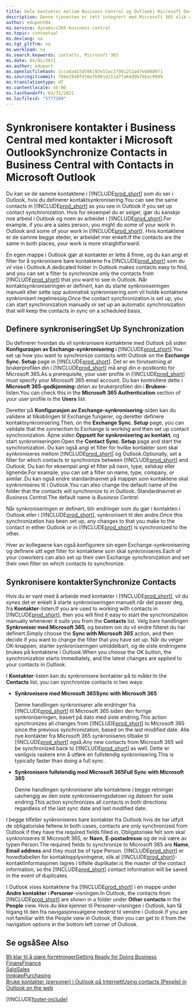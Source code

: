 ```yaml
---
title: Dele kontakter mellom Business Central og Outlook| Microsoft Docs
description: Denne tjenesten er tett integrert med Microsoft 365 slik at du kan dele kontakter mellom Outlook og Business Central.
author: edupont04
ms.service: dynamics365-business-central
ms.topic: conceptual
ms.devlang: na
ms.tgt_pltfrm: na
ms.workload: na
ms.search.keywords: contacts, Microsoft 365
ms.date: 04/01/2021
ms.author: edupont
ms.openlocfilehash: 1ccada415d506193e52ac37981252a47e6088971
ms.sourcegitcommit: 766e2840fd16efb901d211d7fa64d96766ac99d9
ms.translationtype: HT
ms.contentlocale: nb-NO
ms.lasthandoff: 03/31/2021
ms.locfileid: "5777169"
---
```

# <a name="synchronize-contacts-in-business-central-with-contacts-in-microsoft-outlook"></a><span data-ttu-id="586b3-103">Synkronisere kontakter i Business Central med kontakter i Microsoft Outlook</span><span class="sxs-lookup"><span data-stu-id="586b3-103">Synchronize Contacts in Business Central with Contacts in Microsoft Outlook</span></span>
<span data-ttu-id="586b3-104">Du kan se de samme kontaktene i [!INCLUDE[prod_short](includes/prod_short.md)] som du ser i Outlook, hvis du definerer kontaktsynkronisering.</span><span class="sxs-lookup"><span data-stu-id="586b3-104">You can see the same contacts in [!INCLUDE[prod_short](includes/prod_short.md)] as you see in Outlook if you set up contact synchronization.</span></span> <span data-ttu-id="586b3-105">Hvis for eksempel du er selger, gjør du kanskje noe arbeid i Outlook og noen av arbeidet i [!INCLUDE[prod_short](includes/prod_short.md)].</span><span class="sxs-lookup"><span data-stu-id="586b3-105">For example, if you are a sales person, you might do some of your work in Outlook and some of your work in [!INCLUDE[prod_short](includes/prod_short.md)].</span></span> <span data-ttu-id="586b3-106">Hvis kontaktene er de samme begge steder, er arbeidet mer enkelt.</span><span class="sxs-lookup"><span data-stu-id="586b3-106">If the contacts are the same in both places, your work is more straightforward.</span></span>  

<span data-ttu-id="586b3-107">En egen mappe i Outlook gjør at kontakter er lette å finne, og du kan angi et filter for å synkronisere bare kontaktene fra [!INCLUDE[prod_short](includes/prod_short.md)] som du vil vise i Outlook.</span><span class="sxs-lookup"><span data-stu-id="586b3-107">A dedicated folder in Outlook makes contacts easy to find, and you can set a filter to synchronize only the contacts from [!INCLUDE[prod_short](includes/prod_short.md)] that you want to see in Outlook.</span></span> <span data-ttu-id="586b3-108">Når kontaktsynkroniseringen er definert, kan du starte synkroniseringen manuelt eller sette opp automatisk synkronisering som vil holde kontaktene synkronisert regelmessig.</span><span class="sxs-lookup"><span data-stu-id="586b3-108">Once the contact synchronization is set up, you can start synchronization manually or set up an automatic synchronization that will keep the contacts in sync on a scheduled basis.</span></span>  

## <a name="set-up-synchronization"></a><span data-ttu-id="586b3-109">Definere synkronisering</span><span class="sxs-lookup"><span data-stu-id="586b3-109">Set Up Synchronization</span></span>
<span data-ttu-id="586b3-110">Du definerer hvordan du vil synkronisere kontaktene med Outlook på siden **Konfigurasjon av Exchange-synkronisering** i [!INCLUDE[prod_short](includes/prod_short.md)].</span><span class="sxs-lookup"><span data-stu-id="586b3-110">You set up how you want to synchronize contacts with Outlook on the **Exchange Sync. Setup** page in [!INCLUDE[prod_short](includes/prod_short.md)].</span></span> <span data-ttu-id="586b3-111">Det er en forutsetning at brukerprofilen din i [!INCLUDE[prod_short](includes/prod_short.md)] må angi din e-postkonto for Microsoft 365.</span><span class="sxs-lookup"><span data-stu-id="586b3-111">As a prerequisite, your user profile in [!INCLUDE[prod_short](includes/prod_short.md)] must specify your Microsoft 365 email account.</span></span> <span data-ttu-id="586b3-112">Du kan kontrollere dette i **Microsoft 365-godkjenning**-delen av brukerprofilen din i **Brukere**-listen.</span><span class="sxs-lookup"><span data-stu-id="586b3-112">You can check this in the **Microsoft 365 Authentication** section of your user profile in the **Users** list.</span></span>  

<span data-ttu-id="586b3-113">Deretter på **Konfigurasjon av Exchange-synkronisering**-siden kan du validere at tilkoblingen til Exchange fungerer, og deretter definere kontaktsynkronisering.</span><span class="sxs-lookup"><span data-stu-id="586b3-113">Then, on the **Exchange Sync. Setup** page, you can validate that the connection to Exchange is working and then set up contact synchronization.</span></span> <span data-ttu-id="586b3-114">Åpne siden **Oppsett for synkronisering av kontakt**, og start synkroniseringen.</span><span class="sxs-lookup"><span data-stu-id="586b3-114">Open the **Contact Sync. Setup** page and start the synchronization.</span></span> <span data-ttu-id="586b3-115">Du kan også angi et filter for hvilke kontakter som skal synkroniseres mellom [!INCLUDE[prod_short](includes/prod_short.md)] og Outlook.</span><span class="sxs-lookup"><span data-stu-id="586b3-115">Optionally, set a filter for which contacts to synchronize between [!INCLUDE[prod_short](includes/prod_short.md)] and Outlook.</span></span> <span data-ttu-id="586b3-116">Du kan for eksempel angi et filter på navn, type, selskap eller lignende.</span><span class="sxs-lookup"><span data-stu-id="586b3-116">For example, you can set a filter on name, type, company, or similar.</span></span> <span data-ttu-id="586b3-117">Du kan også endre standardnavnet på mappen som kontaktene skal synkroniseres til i Outlook.</span><span class="sxs-lookup"><span data-stu-id="586b3-117">You can also change the default name of the folder that the contacts will synchronize to in Outlook.</span></span> <span data-ttu-id="586b3-118">Standardnavnet er *Business Central*.</span><span class="sxs-lookup"><span data-stu-id="586b3-118">The default name is *Business Central*.</span></span>  

<span data-ttu-id="586b3-119">Når synkroniseringen er definert, blir endringer som du gjør i kontakten i Outlook eller i [!INCLUDE[prod_short](includes/prod_short.md)], synkronisert til den andre.</span><span class="sxs-lookup"><span data-stu-id="586b3-119">Once this synchronization has been set up, any changes to that you make to the contact in either Outlook or in [!INCLUDE[prod_short](includes/prod_short.md)] is synchronized to the other.</span></span>  

<span data-ttu-id="586b3-120">Hver av kollegaene kan også konfigurere sin egen Exchange-synkronisering og definere sitt eget filter for kontaktene som skal synkroniseres.</span><span class="sxs-lookup"><span data-stu-id="586b3-120">Each of your coworkers can also set up their own Exchange synchronization and set their own filter on which contacts to synchronize.</span></span>  

## <a name="synchronize-contacts"></a><span data-ttu-id="586b3-121">Synkronisere kontakter</span><span class="sxs-lookup"><span data-stu-id="586b3-121">Synchronize Contacts</span></span>
<span data-ttu-id="586b3-122">Hvis du er vant med å arbeide med kontakter i [!INCLUDE[prod_short](includes/prod_short.md)], vil du synes det er enkelt å starte synkroniseringen manuelt når det passer deg, fra **Kontakter**-listen.</span><span class="sxs-lookup"><span data-stu-id="586b3-122">If you are used to working with contacts in [!INCLUDE[prod_short](includes/prod_short.md)], then you will find it easy to start the synchronization manually whenever it suits you from the **Contacts** list.</span></span> <span data-ttu-id="586b3-123">Velg bare handlingen **Synkroniser med Microsoft 365**, og bestem om du vil endre filteret du har definert.</span><span class="sxs-lookup"><span data-stu-id="586b3-123">Simply choose the **Sync with Microsoft 365** action, and then decide if you want to change the filter that you have set up.</span></span> <span data-ttu-id="586b3-124">Når du velger OK-knappen, starter synkroniseringen umiddelbart, og de siste endringene brukes på kontaktene i Outlook.</span><span class="sxs-lookup"><span data-stu-id="586b3-124">When you choose the OK button, the synchronization starts immediately, and the latest changes are applied to your contacts in Outlook.</span></span>  

<span data-ttu-id="586b3-125">I **Kontakter**-listen kan du synkronisere kontakter på to måter:</span><span class="sxs-lookup"><span data-stu-id="586b3-125">In the **Contacts** list, you can synchronize contacts in two ways:</span></span>

* <span data-ttu-id="586b3-126">**Synkronisere med Microsoft 365**</span><span class="sxs-lookup"><span data-stu-id="586b3-126">**Sync with Microsoft 365**</span></span>

  <span data-ttu-id="586b3-127">Denne handlingen synkroniserer alle endringer fra [!INCLUDE[prod_short](includes/prod_short.md)] til Microsoft 365 siden den forrige synkroniseringen, basert på dato med siste endring.</span><span class="sxs-lookup"><span data-stu-id="586b3-127">This action synchronizes all changes from [!INCLUDE[prod_short](includes/prod_short.md)] to Microsoft 365 since the previous synchronization, based on the last modified date.</span></span> <span data-ttu-id="586b3-128">Alle nye kontakter fra Microsoft 365 synkroniseres tilbake til [!INCLUDE[prod_short](includes/prod_short.md)] også.</span><span class="sxs-lookup"><span data-stu-id="586b3-128">Any new contacts from Microsoft 365 will be synchronized back to [!INCLUDE[prod_short](includes/prod_short.md)] as well.</span></span> <span data-ttu-id="586b3-129">Dette er vanligvis raskere enn å utføre en fullstendig synkronisering.</span><span class="sxs-lookup"><span data-stu-id="586b3-129">This is typically faster than doing a full sync.</span></span>  

* <span data-ttu-id="586b3-130">**Synkronisere fullstendig med Microsoft 365**</span><span class="sxs-lookup"><span data-stu-id="586b3-130">**Full Sync with Microsoft 365**</span></span>

  <span data-ttu-id="586b3-131">Denne handlingen synkroniserer alle kontaktene i begge retninger uavhengig av den siste synkroniseringsdatoen og datoen for siste endring.</span><span class="sxs-lookup"><span data-stu-id="586b3-131">This action synchronizes all contacts in both directions regardless of the last sync date and last modified date.</span></span>  

<span data-ttu-id="586b3-132">I begge tilfeller synkroniseres bare kontakter fra Outlook hvis de har utfylt de obligatoriske feltene.</span><span class="sxs-lookup"><span data-stu-id="586b3-132">In both cases, contacts are only synchronized from Outlook if they have the required fields filled in.</span></span> <span data-ttu-id="586b3-133">Obligatoriske felt som skal synkroniseres til Microsoft 365, er **Navn**, **E-postadresse** og de må være av typen Person.</span><span class="sxs-lookup"><span data-stu-id="586b3-133">The required fields to synchronize to Microsoft 365 are **Name**, **Email address** and they must be of type Person.</span></span> [!INCLUDE[prod_short](includes/prod_short.md)] <span data-ttu-id="586b3-134">er hovedtabellen for kontaktopplysningene, slik at [!INCLUDE[prod_short](includes/prod_short.md)]-kontaktinformasjonen lagres i tilfelle duplikater.</span><span class="sxs-lookup"><span data-stu-id="586b3-134">is the master of the contact information, so the [!INCLUDE[prod_short](includes/prod_short.md)] contact information will be saved in the event of duplicates.</span></span>  

<span data-ttu-id="586b3-135">I Outlook vises kontaktene fra [!INCLUDE[prod_short](includes/prod_short.md)] i en mappe under **Andre kontakter** i **Personer**-visningen.</span><span class="sxs-lookup"><span data-stu-id="586b3-135">In Outlook, the contacts from [!INCLUDE[prod_short](includes/prod_short.md)] are shown in a folder under **Other contacts** in the **People**  view.</span></span> <span data-ttu-id="586b3-136">Hvis du ikke kjenner til Personer-visningen i Outlook, kan få tilgang til den fra navigasjonsvalgene nederst til venstre i Outlook.</span><span class="sxs-lookup"><span data-stu-id="586b3-136">If you are not familiar with the People view in Outlook, then you can get to it from the navigation options in the bottom left corner of Outlook.</span></span>  

## <a name="see-also"></a><span data-ttu-id="586b3-137">Se også</span><span class="sxs-lookup"><span data-stu-id="586b3-137">See Also</span></span>
[<span data-ttu-id="586b3-138">Bli klar til å gjøre forretninger</span><span class="sxs-lookup"><span data-stu-id="586b3-138">Getting Ready for Doing Business</span></span>](ui-get-ready-business.md)  
[<span data-ttu-id="586b3-139">Finans</span><span class="sxs-lookup"><span data-stu-id="586b3-139">Finance</span></span>](finance.md)  
[<span data-ttu-id="586b3-140">Salg</span><span class="sxs-lookup"><span data-stu-id="586b3-140">Sales</span></span>](sales-manage-sales.md)  
[<span data-ttu-id="586b3-141">Innkjøp</span><span class="sxs-lookup"><span data-stu-id="586b3-141">Purchasing</span></span>](purchasing-manage-purchasing.md)  
[<span data-ttu-id="586b3-142">Bruke kontakter (personer) i Outlook på Internett</span><span class="sxs-lookup"><span data-stu-id="586b3-142">Using contacts (People) in Outlook on the web</span></span>](https://support.office.com/article/Using-contacts-People-in-Outlook-on-the-web-1e3438c7-26b2-420c-87de-3cea9d31b5cb?appver=OWB150)  


[!INCLUDE[footer-include](includes/footer-banner.md)]